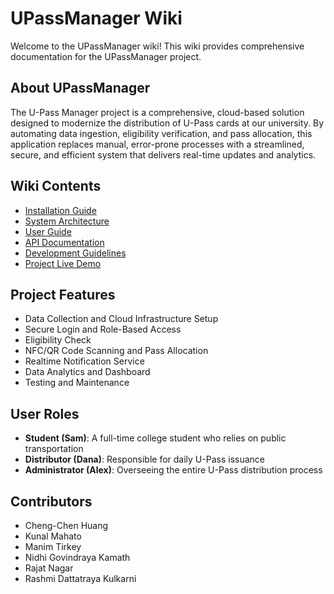 # UPassManager Wiki

Welcome to the UPassManager wiki! This wiki provides comprehensive documentation for the UPassManager project.

## About UPassManager

The U-Pass Manager project is a comprehensive, cloud-based solution designed to modernize the distribution of U-Pass cards at our university. By automating data ingestion, eligibility verification, and pass allocation, this application replaces manual, error-prone processes with a streamlined, secure, and efficient system that delivers real-time updates and analytics.

## Wiki Contents

- [Installation Guide](Installation)
- [System Architecture](Architecture)
- [User Guide](UserGuide)
- [API Documentation](API)
- [Development Guidelines](Development)
- [Project Live Demo](LiveDemo)

## Project Features

- Data Collection and Cloud Infrastructure Setup
- Secure Login and Role-Based Access
- Eligibility Check
- NFC/QR Code Scanning and Pass Allocation
- Realtime Notification Service
- Data Analytics and Dashboard
- Testing and Maintenance

## User Roles

- **Student (Sam)**: A full-time college student who relies on public transportation
- **Distributor (Dana)**: Responsible for daily U-Pass issuance
- **Administrator (Alex)**: Overseeing the entire U-Pass distribution process

## Contributors

- Cheng-Chen Huang
- Kunal Mahato
- Manim Tirkey
- Nidhi Govindraya Kamath
- Rajat Nagar
- Rashmi Dattatraya Kulkarni
